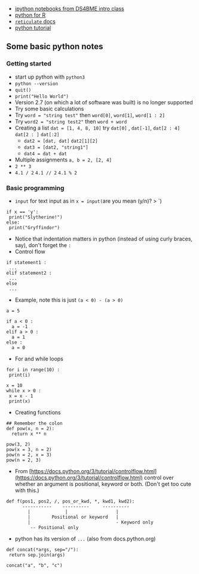 * [ipython notebooks from DS4BME intro class](https://github.com/bcaffo/ds4bme_intro/tree/master/notebooks)
* [python for R](https://github.com/bcaffo/ds4ph-bme/tree/master/python4R)
* [`reticulate` docs](https://rstudio.github.io/reticulate/)
* [python tutorial](https://docs.python.org/3/tutorial/)

## Some basic python notes

### Getting started
* start up python with `python3`
* `python --version`
* `quit()`
* `print("Hello World")`
* Version 2.7 (on which a lot of software was built) is no longer supported
* Try some basic calculations
* Try `word = "string test"` then `word[0]`, `word[1]`, `word[1 : 2]` 
* Try `word2 = "string test2"` then `word + word`
* Creating a list `dat = [1, 4, 8, 10]` try `dat[0]` , `dat[-1]`, `dat[2 : 4]` `dat[2 : ]` `dat[:2]`
  * `dat2 = [dat, dat]` `dat2[1][2]`
  * `dat3 = [dat2, "string1"]`
  * `dat4 = dat + dat`
* Multiple assignments `a, b = 2, [2, 4]`
* `2 ** 3` 
* `4.1 / 2` `4.1 // 2` `4.1 % 2`

### Basic programming
* `input` for text input as in `x = input(`are you mean (y/n)? > `) 
```
if x == 'y': 
 print("Slytherine!")
else:
 print("Gryffindor")
```
* Notice that indentation matters in python (instead of using curly braces, say), don't forget the `:`
* Control flow
```
if statement1 :
 ...
elif statement2 :
 ...
else 
 ...
```
* Example, note this is just `(a < 0) - (a > 0)` 
```
a = 5

if a < 0 :
  a = -1
elif a > 0 :
  a = 1
else :
  a = 0
```
* For and while loops
```
for i in range(10) :
 print(i)
 
x = 10
while x > 0 :
 x = x - 1
 print(x)
```

* Creating functions
```
## Remember the colon
def pow(x, n = 2):
  return x ** n

pow(3, 2)
pow(x = 3, n = 2)
pow(n = 2, x = 3)
pow(n = 2, 3) 
```

* From [https://docs.python.org/3/tutorial/controlflow.html](https://docs.python.org/3/tutorial/controlflow.html) control over whether an argument is positional, keyword or both. (Don't get too cute with this.)
```
def f(pos1, pos2, /, pos_or_kwd, *, kwd1, kwd2):
      -----------    ----------     ----------
        |             |                  |
        |        Positional or keyword   |
        |                                - Keyword only
         -- Positional only
```
* python has its version of `...` (also from docs.python.org)
```
def concat(*args, sep="/"):
 return sep.join(args)  

concat("a", "b", "c")
```
